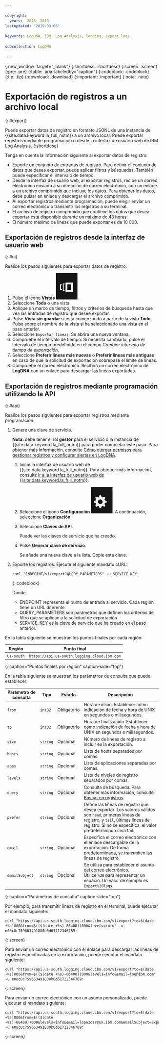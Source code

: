 ```yaml
---

copyright:
  years:  2018, 2019
lastupdated: "2019-03-06"

keywords: LogDNA, IBM, Log Analysis, logging, export logs

subcollection: LogDNA

---
```


{:new_window: target="_blank"}
{:shortdesc: .shortdesc}
{:screen: .screen}
{:pre: .pre}
{:table: .aria-labeledby="caption"}
{:codeblock: .codeblock}
{:tip: .tip}
{:download: .download}
{:important: .important}
{:note: .note}

 
# Exportación de registros a un archivo local
{: #export}

Puede exportar datos de registro en formato JSONL de una instancia de {{site.data.keyword.la_full_notm}} a un archivo local. Puede exportar registros mediante programación o desde la interfaz de usuario web de IBM Log Analysis. 
{:shortdesc}

Tenga en cuenta la información siguiente al exportar datos de registro:
* Exporte un conjunto de entradas de registro. Para definir el conjunto de datos que desea exportar, puede aplicar filtros y búsquedas. También puede especificar el intervalo de tiempo. 
* Desde la interfaz de usuario web, al exportar registros, recibe un correo electrónico enviado a su dirección de correo electrónico, con un enlace a un archivo comprimido que incluye los datos. Para obtener los datos, debe pulsar en enlace y descargar el archivo comprimido.
* Al exportar registros mediante programación, puede elegir enviar un correo electrónico o transmitir los registros a su terminal.
* El archivo de registro comprimido que contiene los datos que desea exportar está disponible durante un máximo de 48 horas. 
* El número máximo de líneas que puede exportar es de 10 000.



## Exportación de registros desde la interfaz de usuario web
{: #ui}

Realice los pasos siguientes para exportar datos de registro:

1. Pulse el icono **Vistas** ![Icono Configuración](images/views.png).
2. Seleccione **Todo** o una vista.
3. Aplique un marco de tiempo, filtros y criterios de búsqueda hasta que vea las entradas de registro que desee exportar.
4. Pulse **Vista sin guardar** si está comenzando a partir de la vista **Todo**. Pulse sobre el nombre de la vista si ha seleccionado una vista en el paso anterior.
5. Seleccione `Exportar líneas`. Se abrirá una nueva ventana.
6. Compruebe el intervalo de tiempo. Si necesita cambiarlo, pulse el intervalo de tiempo predefinido en el campo *Cambiar intervalo de tiempo de exportación*.
7. Seleccione **Preferir líneas más nuevas** o **Preferir líneas más antiguas** en caso de que la solicitud de exportación sobrepase el límite de líneas.
8. Compruebe el correo electrónico. Recibirá un correo electrónico de **LogDNA** con un enlace para descargar las líneas exportadas.


## Exportación de registros mediante programación utilizando la API
{: #api}

Realice los pasos siguientes para exportar registros mediante programación:

1. Genere una clave de servicio. 

    **Nota:** debe tener el rol **gestor** para el servicio o la instancia de {{site.data.keyword.la_full_notm}} para poder completar este paso. Para obtener más información, consulte [Cómo otorgar permisos para gestionar registros y configurar alertas en LogDNA](/docs/services/Log-Analysis-with-LogDNA?topic=LogDNA-work_iam#admin_user_logdna).

    1. Inicie la interfaz de usuario web de {{site.data.keyword.la_full_notm}}. Para obtener más información, consulte [Ir a la interfaz de usuario web de {{site.data.keyword.la_full_notm}}](/docs/services/Log-Analysis-with-LogDNA?topic=LogDNA-view_logs#view_logs_step2).

    2. Seleccione el icono **Configuración** ![Icono Configuración](images/admin.png). A continuación, seleccione **Organización**. 

    3. Seleccione **Claves de API**.

        Puede ver las claves de servicio que ha creado. 

    4. Pulse **Generar clave de servicio**.

        Se añade una nueva clave a la lista. Copie esta clave.

2. Exporte los registros. Ejecute el siguiente mandato cURL:

    ```
    curl "ENDPOINT/v1/export?QUERY_PARAMETERS" -u SERVICE_KEY:
    ```
    {: codeblock}

    Donde 

    * ENDPOINT representa el punto de entrada al servicio. Cada región tiene un URL diferente.
    * QUERY_PARAMETERS son parámetros que definen los criterios de filtro que se aplican a la solicitud de exportación.
    * SERVICE_KEY es la clave de servicio que ha creado en el paso anterior.

En la tabla siguiente se muestran los puntos finales por cada región:

| Región         | Punto final                                             | 
|----------------|------------------------------------------------------|
| `Us-south`       | `https://api.us-south.logging.cloud.ibm.com`        |
{: caption="Puntos finales por región" caption-side="top"} 


En la tabla siguiente se muestran los parámetros de consulta que puede establecer:

| Parámetro de consulta | Tipo       | Estado     | Descripción |
|-----------|------------|------------|-------------|
| `from`      | `int32`      | Obligatorio   | Hora de inicio. Establecer como indicación de fecha y hora de UNIX en segundos o milisegundos. |
| `to`        | `int32`      | Obligatorio   | Hora de finalización. Establecer como indicación de fecha y hora de UNIX en segundos o milisegundos.    |
| `size`      | `string`     | Opcional   | Número de líneas de registro a incluir en la exportación.  | 
| `hosts`     | `string`     | Opcional   | Lista de hosts separados por comas. |
| `apps`      | `string`     | Opcional   | Lista de aplicaciones separadas por comas. |
| `levels`    | `string`     | Opcional   | Lista de niveles de registro separados por comas. |
| `query`     | `string`     | Opcional   | Consulta de búsqueda. Para obtener más información, consulte [Buscar en registros](/docs/services/Log-Analysis-with-LogDNA?topic=LogDNA-view_logs#view_logs_step6). |
| `prefer`    | `string`     | Opcional   | Define las líneas de registro que desea exportar. Los valores válidos son `head`, primeras líneas de registro, y `tail`, últimas líneas de registro. Si no se especifica, el valor predeterminado será tail.  |
| `email`     | `string`     | Opcional   | Especifica el correo electrónico con el enlace descargable de la exportación. De forma predeterminada, se transmiten las líneas de registro.|
| `emailSubject` | `string`     | Opcional   | Se utiliza para establecer el asunto del correo electrónico. </br>Utilice `%20` para representar un espacio. Un valor de ejemplo es `Export%20logs`. |
{: caption="Parámetros de consulta" caption-side="top"} 

Por ejemplo, para transmitir líneas de registro en el terminal, puede ejecutar el mandato siguiente:

```
curl "https://api.us-south.logging.cloud.ibm.com/v1/export?to=$(date +%s)000&from=$(($(date +%s)-86400))000&levels=info" -u e08c0c759663491880b0d61712346789:
```
{: screen}

Para enviar un correo electrónico con el enlace para descargar las líneas de registro especificadas en la exportación, puede ejecutar el mandato siguiente:

```
curl "https://api.us-south.logging.cloud.ibm.com/v1/export?to=$(date +%s)000&from=$(($(date +%s)-86400))000&levels=info&email=joe@ibm.com" -u e08c0c759663491880b0d61712346789:
```
{: screen}


Para enviar un correo electrónico con un asunto personalizado, puede ejecutar el mandato siguiente:

```
curl "https://api.us-south.logging.cloud.ibm.com/v1/export?to=$(date +%s)000&from=$(($(date +%s)-86400))000&levels=info&email=lopezdsr@uk.ibm.com&emailSubject=Export%20test" -u e08c0c759663491880b0d61712346789:
```
{: screen}

